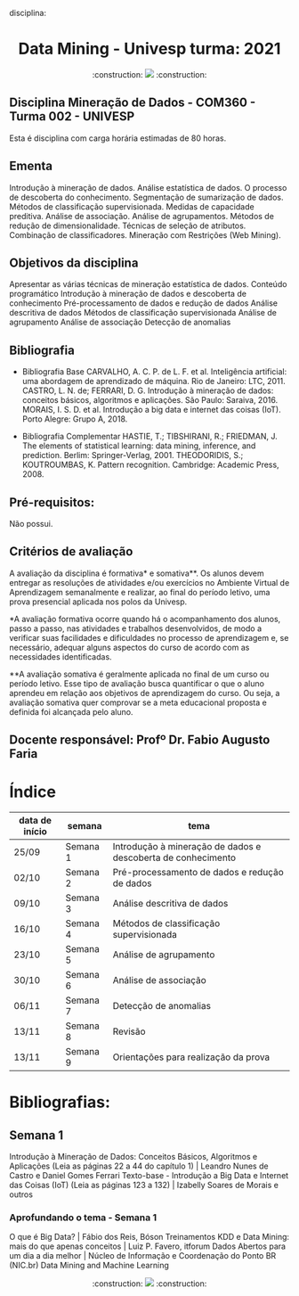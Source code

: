 disciplina: 
<h1 align="center"> Data Mining - Univesp turma: 2021 </h1>

<p align="center">
  :construction:
<img loading="lazy" src="http://img.shields.io/static/v1?label=STATUS&message=EM%20DESENVOLVIMENTO&color=GREEN&style=for-the-badge"/>
  :construction:
</p>

## Disciplina Mineração de Dados - COM360 - Turma 002 - UNIVESP
Esta é disciplina com carga horária estimadas de 80 horas. 

## Ementa
Introdução à mineração de dados. Análise estatística de dados. O processo de descoberta do conhecimento. Segmentação de sumarização de dados. Métodos de classificação supervisionada. Medidas de capacidade preditiva. Análise de associação. Análise de agrupamentos. Métodos de redução de dimensionalidade. Técnicas de seleção de atributos. Combinação de classificadores. Mineração com Restrições (Web Mining).

## Objetivos da disciplina
Apresentar as várias técnicas de mineração estatística de dados.
Conteúdo programático
    Introdução à mineração de dados e descoberta de conhecimento
    Pré-processamento de dados e redução de dados
    Análise descritiva de dados
    Métodos de classificação supervisionada
    Análise de agrupamento
    Análise de associação
    Detecção de anomalias

## Bibliografia
* Bibliografia Base
    CARVALHO, A. C. P. de L. F. et al. Inteligência artificial: uma abordagem de aprendizado de máquina. Rio de Janeiro: LTC, 2011.
    CASTRO, L. N. de; FERRARI, D. G. Introdução à mineração de dados: conceitos básicos, algoritmos e aplicações. São Paulo: Saraiva, 2016.
    MORAIS, I. S. D. et al. Introdução a big data e internet das coisas (IoT). Porto Alegre: Grupo A, 2018.

* Bibliografia Complementar
    HASTIE, T.; TIBSHIRANI, R.; FRIEDMAN, J. The elements of statistical learning: data mining, inference, and prediction. Berlim: Springer-Verlag, 2001.
    THEODORIDIS, S.; KOUTROUMBAS, K. Pattern recognition. Cambridge: Academic Press, 2008.

## Pré-requisitos: 
Não possui.

## Critérios de avaliação
A avaliação da disciplina é formativa* e somativa**. 
Os alunos devem entregar as resoluções de atividades e/ou exercícios no Ambiente Virtual de Aprendizagem semanalmente e realizar, ao final do período letivo, uma prova presencial aplicada nos polos da Univesp.

*A avaliação formativa ocorre quando há o acompanhamento dos alunos, passo a passo, nas atividades e trabalhos desenvolvidos, de modo a verificar suas facilidades e dificuldades no processo de aprendizagem e, se necessário, adequar alguns aspectos do curso de acordo com as necessidades identificadas.

**A avaliação somativa é geralmente aplicada no final de um curso ou período letivo. Esse tipo de avaliação busca quantificar o que o aluno aprendeu em relação aos objetivos de aprendizagem do curso. Ou seja, a avaliação somativa quer comprovar se a meta educacional proposta e definida foi alcançada pelo aluno.

## Docente responsável: Profº Dr. Fabio Augusto Faria

# Índice 

| data de início | semana | tema |
| ----------- | ----------- | ----------- |
| 25/09| Semana 1 | Introdução à mineração de dados e descoberta de conhecimento
| 02/10| Semana 2 | Pré-processamento de dados e redução de dados |
| 09/10| Semana 3 | Análise descritiva de dados |
| 16/10| Semana 4 | Métodos de classificação supervisionada |
| 23/10| Semana 5 | Análise de agrupamento |
| 30/10| Semana 6 | Análise de associação |
| 06/11| Semana 7 | Detecção de anomalias |
| 13/11| Semana 8 | Revisão |
| 13/11| Semana 9 | Orientações para realização da prova |.


# Bibliografias:

## Semana 1
Introdução à Mineração de Dados: Conceitos Básicos, Algoritmos e Aplicações (Leia as páginas 22 a 44 do capítulo 1) | Leandro Nunes de Castro e Daniel Gomes Ferrari
Texto-base - Introdução a Big Data e Internet das Coisas (IoT) (Leia as páginas 123 a 132) | Izabelly Soares de Morais e outros
### Aprofundando o tema - Semana 1 
O que é Big Data? | Fábio dos Reis, Bóson Treinamentos
KDD e Data Mining: mais do que apenas conceitos | Luiz P. Favero, itforum
Dados Abertos para um dia a dia melhor | Núcleo de Informação e Coordenação do Ponto BR (NIC.br)
Data Mining and Machine Learning


<p align="center">
  :construction:
<img loading="lazy" src="http://img.shields.io/static/v1?label=STATUS&message=EM%20DESENVOLVIMENTO&color=GREEN&style=for-the-badge"/>
  :construction:
</p>
